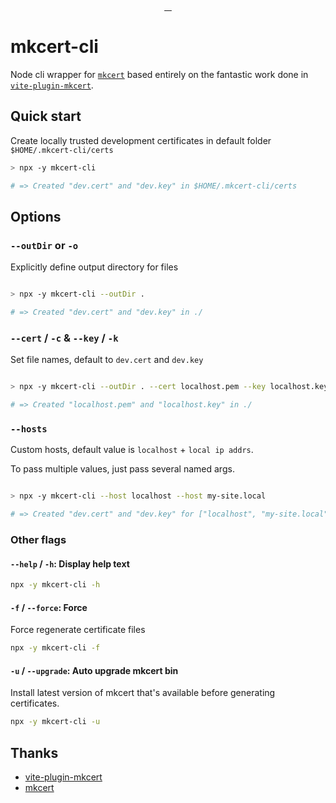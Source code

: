 <p align="center">

  <a aria-label="NPM version" href="https://www.npmjs.com/package/mkcert-cli">
    <img alt="" src="https://badgen.net/npm/v/mkcert-cli">
  </a>
  
  <a aria-label="Package size" href="https://bundlephobia.com/result?p=mkcert-cli">
    <img alt="" src="https://badgen.net/bundlephobia/minzip/mkcert-cli">
  </a>
  
  <a aria-label="Install size" href="https://packagephobia.com/result?p=mkcert-cli">
    <img alt="" src="https://packagephobia.com/badge?p=mkcert-cli">
  </a>
  
  <a aria-label="License" href="https://github.com/tolu/mkcert-cli/blob/main/LICENSE">
    <img alt="" src="https://badgen.net/npm/license/mkcert-cli">
  </a>
</p>

# mkcert-cli

Node cli wrapper for [`mkcert`][mkcert] based entirely on the fantastic work done in [`vite-plugin-mkcert`][vite-plugin-mkcert].

## Quick start

Create locally trusted development certificates in default folder `$HOME/.mkcert-cli/certs`

```sh
> npx -y mkcert-cli

# => Created "dev.cert" and "dev.key" in $HOME/.mkcert-cli/certs
```

## Options

### `--outDir` or `-o`

Explicitly define output directory for files

```sh

> npx -y mkcert-cli --outDir .

# => Created "dev.cert" and "dev.key" in ./

```

### `--cert` / `-c` & `--key` / `-k`

Set file names, default to `dev.cert` and `dev.key`

```sh

> npx -y mkcert-cli --outDir . --cert localhost.pem --key localhost.key

# => Created "localhost.pem" and "localhost.key" in ./

```

### `--hosts`

Custom hosts, default value is `localhost` + `local ip addrs`.

To pass multiple values, just pass several named args.

```sh

> npx -y mkcert-cli --host localhost --host my-site.local

# => Created "dev.cert" and "dev.key" for ["localhost", "my-site.local"]
```

### Other flags

#### `--help` / `-h`: Display help text

```sh
npx -y mkcert-cli -h
```

#### `-f` / `--force`: Force

Force regenerate certificate files

```sh
npx -y mkcert-cli -f
```

#### `-u` / `--upgrade`: Auto upgrade mkcert bin 

Install latest version of mkcert that's available before generating certificates.

```sh
npx -y mkcert-cli -u
```

## Thanks

- [vite-plugin-mkcert][vite-plugin-mkcert]
- [mkcert][mkcert]


[vite-plugin-mkcert]:https://github.com/liuweiGL/vite-plugin-mkcert
[mkcert]:https://github.com/FiloSottile/mkcert
